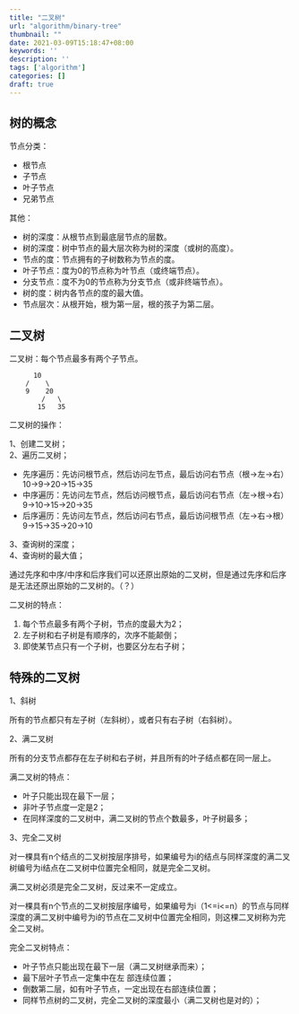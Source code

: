 ```yaml
---
title: "二叉树"
url: "algorithm/binary-tree"
thumbnail: ""
date: 2021-03-09T15:18:47+08:00
keywords: ''
description: ''
tags: ['algorithm']
categories: []
draft: true
---
```


## 树的概念

节点分类：

- 根节点  
- 子节点  
- 叶子节点  
- 兄弟节点  

其他：

- 树的深度：从根节点到最底层节点的层数。
- 树的深度：树中节点的最大层次称为树的深度（或树的高度）。  
- 节点的度：节点拥有的子树数称为节点的度。  
- 叶子节点：度为0的节点称为叶节点（或终端节点）。  
- 分支节点：度不为0的节点称为分支节点（或非终端节点）。  
- 树的度：树内各节点的度的最大值。  
- 节点层次：从根开始，根为第一层，根的孩子为第二层。 

## 二叉树

二叉树：每个节点最多有两个子节点。
```
      10
    /    \
    9    20
        /   \
       15   35
```

二叉树的操作： 

1、创建二叉树；    
2、遍历二叉树；    

- 先序遍历：先访问根节点，然后访问左节点，最后访问右节点（根->左->右）10->9->20->15->35  
- 中序遍历：先访问左节点，然后访问根节点，最后访问右节点（左->根->右）9->10->15->20->35  
- 后序遍历：先访问左节点，然后访问右节点，最后访问根节点（左->右->根）9->15->35->20->10  

3、查询树的深度；  
4、查询树的最大值；  

通过先序和中序/中序和后序我们可以还原出原始的二叉树，但是通过先序和后序是无法还原出原始的二叉树的。（？）

二叉树的特点：  

1. 每个节点最多有两个子树，节点的度最大为2；  
2. 左子树和右子树是有顺序的，次序不能颠倒；  
3. 即使某节点只有一个子树，也要区分左右子树；  

## 特殊的二叉树  

1、斜树 

所有的节点都只有左子树（左斜树），或者只有右子树（右斜树）。

2、满二叉树  

所有的分支节点都存在左子树和右子树，并且所有的叶子结点都在同一层上。

满二叉树的特点：

- 叶子只能出现在最下一层；
- 非叶子节点度一定是2；
- 在同样深度的二叉树中，满二叉树的节点个数最多，叶子树最多；

3、完全二叉树  

对一棵具有n个结点的二叉树按层序排号，如果编号为i的结点与同样深度的满二叉树编号为i结点在二叉树中位置完全相同，就是完全二叉树。

满二叉树必须是完全二叉树，反过来不一定成立。  

对一棵具有n个节点的二叉树按层序编号，如果编号为i（1<=i<=n）的节点与同样深度的满二叉树中编号为i的节点在二叉树中位置完全相同，则这棵二叉树称为完全二叉树。  

完全二叉树特点：  

- 叶子节点只能出现在最下一层（满二叉树继承而来）；
- 最下层叶子节点一定集中在左 部连续位置；
- 倒数第二层，如有叶子节点，一定出现在右部连续位置；
- 同样节点树的二叉树，完全二叉树的深度最小（满二叉树也是对的）；
 

